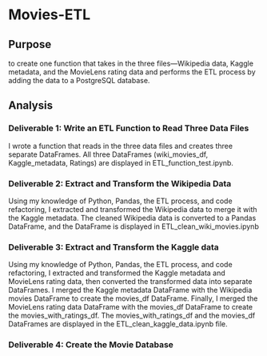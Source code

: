 # Movies-ETL

## Purpose

to create one function that takes in the three files—Wikipedia data, Kaggle metadata, and the MovieLens rating data and performs the ETL process by adding the data to a PostgreSQL database.

## Analysis

### Deliverable 1: Write an ETL Function to Read Three Data Files
I wrote a function that reads in the three data files and creates three separate DataFrames.
All three DataFrames (wiki_movies_df, Kaggle_metadata, Ratings) are displayed in ETL_function_test.ipynb.

### Deliverable 2: Extract and Transform the Wikipedia Data
Using my knowledge of Python, Pandas, the ETL process, and code refactoring, I extracted and transformed the Wikipedia data to merge it with the Kaggle metadata.
The cleaned Wikipedia data is converted to a Pandas DataFrame, and the DataFrame is displayed in ETL_clean_wiki_movies.ipynb

### Deliverable 3: Extract and Transform the Kaggle data
Using my knowledge of Python, Pandas, the ETL process, and code refactoring, I extracted and transformed the Kaggle metadata and MovieLens rating data, then converted the transformed data into separate DataFrames. I merged the Kaggle metadata DataFrame with the Wikipedia movies DataFrame to create the movies_df DataFrame. Finally, I merged the MovieLens rating data DataFrame with the movies_df DataFrame to create the movies_with_ratings_df.
The movies_with_ratings_df and the movies_df DataFrames are displayed in the ETL_clean_kaggle_data.ipynb file.

### Deliverable 4: Create the Movie Database
